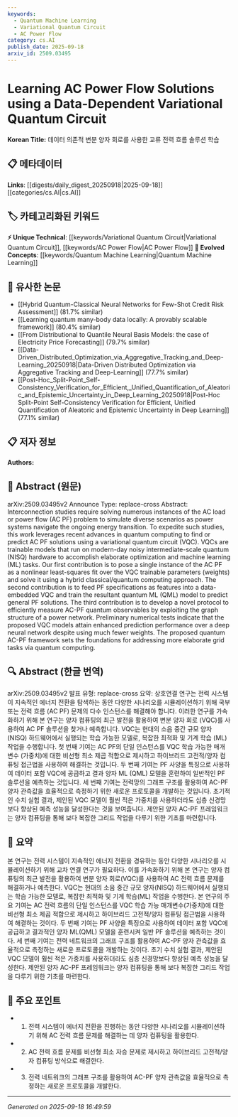 ```yaml
---
keywords:
  - Quantum Machine Learning
  - Variational Quantum Circuit
  - AC Power Flow
category: cs.AI
publish_date: 2025-09-18
arxiv_id: 2509.03495
---
```


<!-- KEYWORD_LINKING_METADATA:
{
  "processed_timestamp": "2025-09-22 22:22:32.200378",
  "vocabulary_version": "1.0",
  "selected_keywords": [
    "Quantum Machine Learning",
    "Variational Quantum Circuit",
    "AC Power Flow"
  ],
  "rejected_keywords": [
    "Hybrid Classical/Quantum Computing"
  ],
  "similarity_scores": {
    "Quantum Machine Learning": 0.79,
    "Variational Quantum Circuit": 0.78,
    "AC Power Flow": 0.77
  },
  "extraction_method": "AI_prompt_based",
  "budget_applied": true
}
-->


# Learning AC Power Flow Solutions using a Data-Dependent Variational Quantum Circuit

**Korean Title:** 데이터 의존적 변분 양자 회로를 사용한 교류 전력 흐름 솔루션 학습

## 📋 메타데이터

**Links**: [[digests/daily_digest_20250918|2025-09-18]]   [[categories/cs.AI|cs.AI]]

## 🏷️ 카테고리화된 키워드
**⚡ Unique Technical**: [[keywords/Variational Quantum Circuit|Variational Quantum Circuit]], [[keywords/AC Power Flow|AC Power Flow]]
**🚀 Evolved Concepts**: [[keywords/Quantum Machine Learning|Quantum Machine Learning]]

## 🔗 유사한 논문
- [[Hybrid Quantum-Classical Neural Networks for Few-Shot Credit Risk Assessment]] (81.7% similar)
- [[Learning quantum many-body data locally: A provably scalable framework]] (80.4% similar)
- [[From Distributional to Quantile Neural Basis Models: the case of Electricity Price Forecasting]] (79.7% similar)
- [[Data-Driven_Distributed_Optimization_via_Aggregative_Tracking_and_Deep-Learning_20250918|Data-Driven Distributed Optimization via Aggregative Tracking and Deep-Learning]] (77.7% similar)
- [[Post-Hoc_Split-Point_Self-Consistency_Verification_for_Efficient,_Unified_Quantification_of_Aleatoric_and_Epistemic_Uncertainty_in_Deep_Learning_20250918|Post-Hoc Split-Point Self-Consistency Verification for Efficient, Unified Quantification of Aleatoric and Epistemic Uncertainty in Deep Learning]] (77.1% similar)

## 📋 저자 정보

**Authors:** 

## 📄 Abstract (원문)

arXiv:2509.03495v2 Announce Type: replace-cross 
Abstract: Interconnection studies require solving numerous instances of the AC load or power flow (AC PF) problem to simulate diverse scenarios as power systems navigate the ongoing energy transition. To expedite such studies, this work leverages recent advances in quantum computing to find or predict AC PF solutions using a variational quantum circuit (VQC). VQCs are trainable models that run on modern-day noisy intermediate-scale quantum (NISQ) hardware to accomplish elaborate optimization and machine learning (ML) tasks. Our first contribution is to pose a single instance of the AC PF as a nonlinear least-squares fit over the VQC trainable parameters (weights) and solve it using a hybrid classical/quantum computing approach. The second contribution is to feed PF specifications as features into a data-embedded VQC and train the resultant quantum ML (QML) model to predict general PF solutions. The third contribution is to develop a novel protocol to efficiently measure AC-PF quantum observables by exploiting the graph structure of a power network. Preliminary numerical tests indicate that the proposed VQC models attain enhanced prediction performance over a deep neural network despite using much fewer weights. The proposed quantum AC-PF framework sets the foundations for addressing more elaborate grid tasks via quantum computing.

## 🔍 Abstract (한글 번역)

arXiv:2509.03495v2 발표 유형: replace-cross
요약: 상호연결 연구는 전력 시스템이 지속적인 에너지 전환을 탐색하는 동안 다양한 시나리오를 시뮬레이션하기 위해 국부 또는 전력 흐름 (AC PF) 문제의 다수 인스턴스를 해결해야 합니다. 이러한 연구를 가속화하기 위해 본 연구는 양자 컴퓨팅의 최근 발전을 활용하여 변분 양자 회로 (VQC)를 사용하여 AC PF 솔루션을 찾거나 예측합니다. VQC는 현대의 소음 중간 규모 양자 (NISQ) 하드웨어에서 실행되는 학습 가능한 모델로, 복잡한 최적화 및 기계 학습 (ML) 작업을 수행합니다. 첫 번째 기여는 AC PF의 단일 인스턴스를 VQC 학습 가능한 매개변수 (가중치)에 대한 비선형 최소 제곱 적합으로 제시하고 하이브리드 고전적/양자 컴퓨팅 접근법을 사용하여 해결하는 것입니다. 두 번째 기여는 PF 사양을 특징으로 사용하여 데이터 포함 VQC에 공급하고 결과 양자 ML (QML) 모델을 훈련하여 일반적인 PF 솔루션을 예측하는 것입니다. 세 번째 기여는 전력망의 그래프 구조를 활용하여 AC-PF 양자 관측값을 효율적으로 측정하기 위한 새로운 프로토콜을 개발하는 것입니다. 초기적인 수치 실험 결과, 제안된 VQC 모델이 훨씬 적은 가중치를 사용하더라도 심층 신경망보다 향상된 예측 성능을 달성한다는 것을 보여줍니다. 제안된 양자 AC-PF 프레임워크는 양자 컴퓨팅을 통해 보다 복잡한 그리드 작업을 다루기 위한 기초를 마련합니다.

## 📝 요약

본 연구는 전력 시스템이 지속적인 에너지 전환을 경유하는 동안 다양한 시나리오를 시뮬레이션하기 위해 교차 연결 연구가 필요하다. 이를 가속화하기 위해 본 연구는 양자 컴퓨팅의 최근 발전을 활용하여 변분 양자 회로(VQC)를 사용하여 AC 전력 흐름 문제를 해결하거나 예측한다. VQC는 현대의 소음 중간 규모 양자(NISQ) 하드웨어에서 실행되는 학습 가능한 모델로, 복잡한 최적화 및 기계 학습(ML) 작업을 수행한다. 본 연구의 주요 기여는 AC 전력 흐름의 단일 인스턴스를 VQC 학습 가능 매개변수(가중치)에 대한 비선형 최소 제곱 적합으로 제시하고 하이브리드 고전적/양자 컴퓨팅 접근법을 사용하여 해결하는 것이다. 두 번째 기여는 PF 사양을 특징으로 사용하여 데이터 포함 VQC에 공급하고 결과적인 양자 ML(QML) 모델을 훈련시켜 일반 PF 솔루션을 예측하는 것이다. 세 번째 기여는 전력 네트워크의 그래프 구조를 활용하여 AC-PF 양자 관측값을 효율적으로 측정하는 새로운 프로토콜을 개발하는 것이다. 초기 수치 실험 결과, 제안된 VQC 모델이 훨씬 적은 가중치를 사용하더라도 심층 신경망보다 향상된 예측 성능을 달성한다. 제안된 양자 AC-PF 프레임워크는 양자 컴퓨팅을 통해 보다 복잡한 그리드 작업을 다루기 위한 기초를 마련한다.

## 🎯 주요 포인트

- 1. 전력 시스템이 에너지 전환을 진행하는 동안 다양한 시나리오를 시뮬레이션하기 위해 AC 전력 흐름 문제를 해결하는 데 양자 컴퓨팅을 활용한다.

- 2. AC 전력 흐름 문제를 비선형 최소 자승 문제로 제시하고 하이브리드 고전적/양자 컴퓨팅 방식으로 해결한다.

- 3. 전력 네트워크의 그래프 구조를 활용하여 AC-PF 양자 관측값을 효율적으로 측정하는 새로운 프로토콜을 개발한다.

---

*Generated on 2025-09-18 16:49:59*